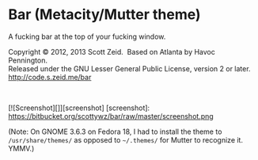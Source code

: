 Bar (Metacity/Mutter theme)
===========================
A fucking bar at the top of your fucking window.

Copyright © 2012, 2013 Scott Zeid.  Based on Atlanta by Havoc Pennington.   
Released under the GNU Lesser General Public License, version 2 or later.  
<http://code.s.zeid.me/bar>

 

[![Screenshot][]][screenshot]
[screenshot]:  https://bitbucket.org/scottywz/bar/raw/master/screenshot.png

(Note:  On GNOME 3.6.3 on Fedora 18, I had to install the theme to
`/usr/share/themes/` as opposed to `~/.themes/` for Mutter to recognize it. 
YMMV.)
